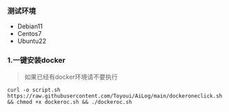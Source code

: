 ### 测试环境
- Debian11
- Centos7
- Ubuntu22
### 1.一键安装docker
> 如果已经有docker环境请不要执行
```shell
curl -o script.sh https://raw.githubusercontent.com/Toyoui/AiLog/main/dockeroneclick.sh && chmod +x dockeroc.sh && ./dockeroc.sh
```
